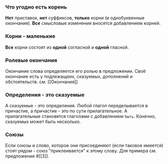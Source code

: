 ### Что угодно есть корень
**Нет** приставок, **нет** суффиксов, **только** корни (и однобуквенные окончания). 
**Все** смысловые изменения вносятся добавлением корней.

### Корни - маленькие
**Все** корни состоят из **одной** согласной и **одной** гласной.

### Ролевые окончания
Окончание слова определяется его ролью в предложении. 
Своё окончание есть у подлежащеих, сказуемых, дополнений и обстоятельств. 
см. [[Окончания]]

### Определения - это сказуемые
А сказуемые - это определения. 
Любой глагол переделывается в причастие, а причастие - это по сути прилагательное. 
А прилагательные становятся глаголами с добавлением `быть`. 
Конечно, сказуемых может быть несколько.

### Союзы
Если союзы и слово, которое они присоединяют (если таковое имеется) стоят рядом - союз "приклеивается" к этому слову. 
Для примера см. предложение #[[3]].